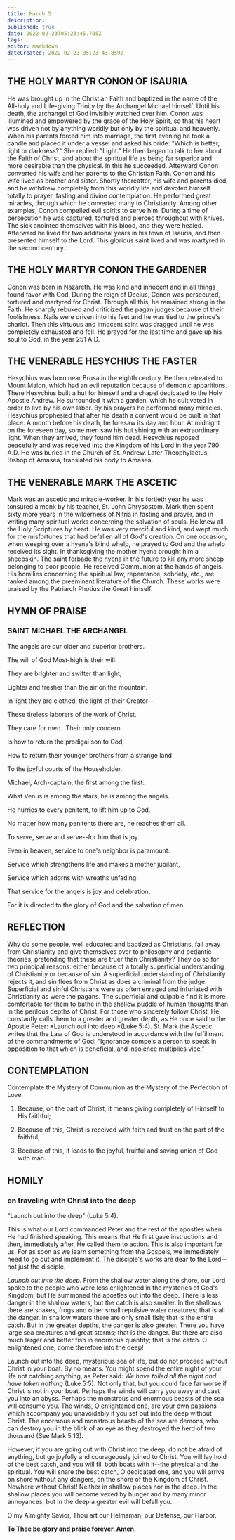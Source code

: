 ```yaml
---
title: March 5
description: 
published: true
date: 2022-02-23T05:23:45.705Z
tags: 
editor: markdown
dateCreated: 2022-02-23T05:23:43.859Z
---
```



## THE HOLY MARTYR CONON OF ISAURIA

He was brought up in the Christian Faith and baptized in the name of the All-holy and Life-giving Trinity by the Archangel Michael himself. Until his death, the archangel of God invisibly watched over him. Conon was illumined and empowered by the grace of the Holy Spirit, so that his heart was driven not by anything worldly but only by the spiritual and heavenly. When his parents forced him into marriage, the first evening he took a candle and placed it under a vessel and asked his bride: "Which is better, light or darkness?" She replied: "Light." He then began to talk to her about the Faith of Christ, and about the spiritual life as being far superior and more desirable than the physical. In this he succeeded. Afterward Conon converted his wife and her parents to the Christian Faith. Conon and his wife lived as brother and sister. Shortly thereafter, his wife and parents died, and he withdrew completely from this worldly life and devoted himself totally to prayer, fasting and divine contemplation. He performed great miracles, through which he converted many to Christianity. Among other examples, Conon compelled evil spirits to serve him. During a time of persecution he was captured, tortured and pierced throughout with knives. The sick anointed themselves with his blood, and they were healed. Afterward he lived for two additional years in his town of Isauria, and then presented himself to the Lord. This glorious saint lived and was martyred in the second century.

## THE HOLY MARTYR CONON THE GARDENER

Conon was born in Nazareth. He was kind and innocent and in all things found favor with God. During the reign of Decius, Conon was persecuted, tortured and martyred for Christ. Through all this, he remained strong in the Faith. He sharply rebuked and criticized the pagan judges because of their foolishness. Nails were driven into his feet and he was tied to the prince's chariot. Then this virtuous and innocent saint was dragged until he was completely exhausted and fell. He prayed for the last time and gave up his soul to God, in the year 251 A.D.

## THE VENERABLE HESYCHIUS THE FASTER

Hesychius was born near Brusa in the eighth century. He then retreated to Mount Maion, which had an evil reputation because of demonic apparitions. There Hesychius built a hut for himself and a chapel dedicated to the Holy Apostle Andrew. He surrounded it with a garden, which he cultivated in order to live by his own labor. By his prayers he performed many miracles. Hesychius prophesied that after his death a convent would be built in that place. A month before his death, he foresaw its day and hour. At midnight on the foreseen day, some men saw his hut shining with an extraordinary light. When they arrived, they found him dead. Hesychius reposed peacefully and was received into the Kingdom of his Lord in the year 790 A.D. He was buried in the Church of St. Andrew. Later Theophylactus, Bishop of Amasea, translated his body to Amasea.

## THE VENERABLE MARK THE ASCETIC

Mark was an ascetic and miracle-worker. In his fortieth year he was tonsured a monk by his teacher, St. John Chrysostom. Mark then spent sixty more years in the wilderness of Nitria in fasting and prayer, and in writing many spiritual works concerning the salvation of souls. He knew all the Holy Scriptures by heart. He was very merciful and kind, and wept much for the misfortunes that had befallen all of God's creation. On one occasion, when weeping over a hyena's blind whelp, he prayed to God and the whelp received its sight. In thanksgiving the mother hyena brought him a sheepskin. The saint forbade the hyena in the future to kill any more sheep belonging to poor people. He received Communion at the hands of angels. His homilies concerning the spiritual law, repentance, sobriety, etc., are ranked among the preeminent literature of the Church. These works were praised by the Patriarch Photius the Great himself.



## HYMN OF PRAISE

### SAINT MICHAEL THE ARCHANGEL

The angels are our older and superior brothers.

The will of God Most-high is their will.

They are brighter and swifter than light,

Lighter and fresher than the air on the mountain.

In light they are clothed, the light of their Creator--

These tireless laborers of the work of Christ.

They care for men.  Their only concern

Is how to return the prodigal son to God,

How to return their younger brothers from a strange land

To the joyful courts of the Householder.

Michael, Arch-captain, the first among the first:

What Venus is among the stars, he is among the angels.

He hurries to every penitent, to lift him up to God.

No matter how many penitents there are, he reaches them all.

To serve, serve and serve--for him that is joy.

Even in heaven, service to one's neighbor is paramount.

Service which strengthens life and makes a mother jubilant,

Service which adorns with wreaths unfading:

That service for the angels is joy and celebration,

For it is directed to the glory of God and the salvation of men.


## REFLECTION

Why do some people, well educated and baptized as Christians, fall away from Christianity and give themselves over to philosophy and pedantic theories, pretending that these are truer than Christianity? They do so for two principal reasons: either because of a totally superficial understanding of Christianity or because of sin. A superficial understanding of Christianity rejects it, and sin flees from Christ as does a criminal from the judge. Superficial and sinful Christians were as often enraged and infuriated with Christianity as were the pagans. The superficial and culpable find it is more comfortable for them to bathe in the shallow puddle of human thoughts than in the perilous depths of Christ. For those who sincerely follow Christ, He constantly calls them to a greater and greater depth, as He once said to the Apostle Peter: *Launch out into deep *(Luke 5:4). St. Mark the Ascetic writes that the Law of God is understood in accordance with the fulfillment of the commandments of God: "Ignorance compels a person to speak in opposition to that which is beneficial, and insolence multiplies vice."

## CONTEMPLATION

Contemplate the Mystery of Communion as the Mystery of the Perfection of Love:

1.  Because, on the part of Christ, it means giving completely of Himself to His faithful;

1.  Because of this, Christ is received with faith and trust on the part of the faithful;

1.  Because of this, it leads to the joyful, fruitful and saving union of God with man.



## HOMILY

### on traveling with Christ into the deep

"Launch out into the deep" (Luke 5:4).

This is what our Lord commanded Peter and the rest of the apostles when He had finished speaking. This means that He first gave instructions and then, immediately after, He called them to action. This is also important for us. For as soon as we learn something from the Gospels, we immediately need to go out and implement it. The disciple's works are dear to the Lord--not just the disciple.

*Launch out into the deep.* From the shallow water along the shore, our Lord spoke to the people who were less enlightened in the mysteries of God's Kingdom, but He summoned the apostles out into the deep. There is less danger in the shallow waters, but the catch is also smaller. In the shallows there are snakes, frogs and other small repulsive water creatures; that is all the danger. In shallow waters there are only small fish; that is the entire catch. But in the greater depths, the danger is also greater. There you have large sea creatures and great storms; that is the danger. But there are also much larger and better fish in enormous quantity; that is the catch. O enlightened one, come therefore into the deep! 

Launch out into the deep, mysterious sea of life, but do not proceed without Christ in your boat. By no means. You might spend the entire night of your life not catching anything, as Peter said: *We have toiled all the night and have taken nothing* (Luke 5:5). Not only that, but you could face far worse if Christ is not in your boat. Perhaps the winds will carry you away and cast you into an abyss. Perhaps the monstrous and enormous beasts of the sea will consume you. The winds, O enlightened one, are your own passions which accompany you unavoidably if you set out into the deep without Christ. The enormous and monstrous beasts of the sea are demons, who can destroy you in the blink of an eye as they destroyed the herd of two thousand (See Mark 5:13).

However, if you are going out with Christ into the deep, do not be afraid of anything, but go joyfully and courageously joined to Christ. You will lay hold of the best catch, and you will fill both boats with it--the physical and the spiritual. You will snare the best catch, O dedicated one, and you will arrive on shore without any dangers, on the shore of the Kingdom of Christ. Nowhere without Christ! Neither in shallow places nor in the deep. In the shallow places you will become vexed by hunger and by many minor annoyances, but in the deep a greater evil will befall you.

O my Almighty Savior, Thou art our Helmsman, our Defense, our Harbor.

**To Thee be glory and praise forever. Amen.**

 
